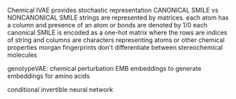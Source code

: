 Chemical IVAE provides stochastic representation 
CANONICAL SMILE vs NONCANONICAL 
SMILE strings are represented by matrices. each atom has a column and presence of an atom or bonds are denoted by 1/0 
each canonical SMILE is encoded as a one-hot matrix where the rows are indices of string and columns are characters representing atoms or other chemical properties
morgan fingerprints don't differentiate between stereochemical molecules 

genotypeVAE: chemical perturbation 
EMB embeddings to generate embeddings for amino acids 

conditional invertible neural network

